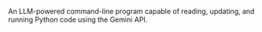 An LLM-powered command-line program capable of reading, updating, and running Python code using the Gemini API.
